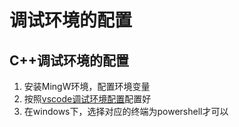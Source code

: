 # 调试环境的配置
## C++调试环境的配置
1. 安装MingW环境，配置环境变量
2. 按照[vscode调试环境配置](https://code.visualstudio.com/docs/editor/debugging#_launch-configurations)配置好
3. 在windows下，选择对应的终端为powershell才可以